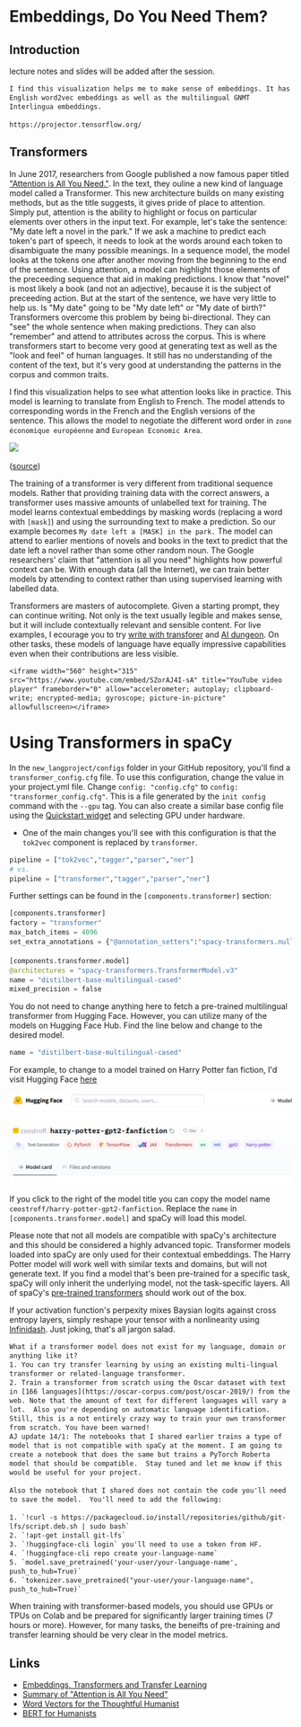 Embeddings, Do You Need Them? 
=======================

## Introduction

lecture notes and slides will be added after the session.


```{note}
I find this visualization helps me to make sense of embeddings. It has English word2vec embeddings as well as the multilingual GNMT Interlingua embeddings.

https://projector.tensorflow.org/
```
## Transformers

In June 2017, researchers from Google published a now famous paper titled ["Attention is All You Need."](https://arxiv.org/abs/1706.03762).  In the text, they ouline a new kind of language model called a Transformer.  This new architecture builds on many existing methods, but as the title suggests, it gives pride of place to attention.  Simply put, attention is the ability to highlight or focus on particular elements over others in the input text. For example, let's take the sentence: "My date left a novel in the park." If we ask a machine to predict  each token's part of speech, it needs to look at the words around each token to disambiguate the many possible meanings. In a sequence model, the model looks at the tokens one after another moving from the beginning to the end of the sentence.  Using attention, a model can highlight those elements of the preceeding sequence that aid in making predictions.  I know that "novel" is most likely a book (and not an adjective), because it is the subject of preceeding action.  But at the start of the sentence, we have very little to help us.  Is "My date" going to be "My date left" or "My date of birth?"  Transformers overcome this problem by being bi-directional. They can "see" the whole sentence when making predictions. They can also "remember" and attend to attributes across the corpus.  This is where transformers start to become very good at generating text as well as the "look and feel" of human languages. It still has no understanding of the content of the text, but it's very good at understanding the patterns in the corpus and common traits.  

I find this visualization helps to see what attention looks like in practice. This model is learning to translate from English to French. The model attends to corresponding words in the French and the English versions of the sentence. This allows the model to negotiate the different word order in `zone économique européenne` and `European Economic Area`.    

<img src="https://miro.medium.com/max/625/0*Zxi7-StjTuHDIg9I.png" />

([source](https://arxiv.org/abs/1409.0473))

The training of a transformer is very different from traditional sequence models.  Rather that providing training data with the correct answers, a transformer uses massive amounts of unlabelled text for training.  The model learns contextual embeddings by masking words (replacing a word with `[mask]`) and using the surrounding text to make a prediction. So our example becomes `My date left a [MASK] in the park.` The model can attend to earlier mentions of novels and books in the text to predict that the date left a novel rather than some other random noun. The Google researchers' claim that "attention is all you need" highlights how powerful context can be. With enough data (all the Internet), we can train better models by attending to context rather than using supervised learning with labelled data. 

Transformers are masters of autocomplete. Given a starting prompt, they can continue writing.  Not only is the text usually legible and makes sense, but it will include contextually relevant and sensible content. For live examples, I ecourage you to try [write with transforer](https://transformer.huggingface.co/) and [AI dungeon](https://play.aidungeon.io/). On other tasks, these models of language have equally impressive capabilities even when their contributions are less visible. 

```{note}
<iframe width="560" height="315" src="https://www.youtube.com/embed/SZorAJ4I-sA" title="YouTube video player" frameborder="0" allow="accelerometer; autoplay; clipboard-write; encrypted-media; gyroscope; picture-in-picture" allowfullscreen></iframe>
```
# Using Transformers in spaCy 

In the `new_langproject/configs` folder in your GitHub repository, you'll find a `transformer_config.cfg` file. To use this configuration, change the value in your project.yml file.  Change `config: "config.cfg"` to `config: "transformer_config.cfg"`. This is a file generated by the `init config` command with the `--gpu` tag.  You can also create a similar base config file using the [Quickstart widget](https://spacy.io/usage/training#quickstart) and selecting GPU under hardware. 

- One of the main changes you'll see with this configuration is that the `tok2vec` component is replaced by `transformer`.  

```python 
pipeline = ["tok2vec","tagger","parser","ner"]
# vs.
pipeline = ["transformer","tagger","parser","ner"]
```

Further settings can be found in the `[components.transformer]` section:
```python 
[components.transformer]
factory = "transformer"
max_batch_items = 4096
set_extra_annotations = {"@annotation_setters":"spacy-transformers.null_annotation_setter.v1"}

[components.transformer.model]
@architectures = "spacy-transformers.TransformerModel.v3"
name = "distilbert-base-multilingual-cased"
mixed_precision = false
```

You do not need to change anything here to fetch a pre-trained multilingual transformer from Hugging Face. However, you can utilize many of the models on Hugging Face Hub.  Find the line below and change to the desired model. 

```python
name = "distilbert-base-multilingual-cased"
```

For example, to change to a model trained on Harry Potter fan fiction, I'd visit Hugging Face [here](https://huggingface.co/ceostroff/harry-potter-gpt2-fanfiction)

<img src="https://github.com/New-Languages-for-NLP/files/raw/main/fanfic.png" />


If you click to the right of the model title you can copy the model name `ceostroff/harry-potter-gpt2-fanfiction`. Replace the `name` in `[components.transformer.model]` and spaCy will load this model.  

Please note that not all models are compatible with spaCy's architecture and this should be considered a highly advanced topic. Transformer models loaded into spaCy are only used for their contextual embeddings. The Harry Potter model will work well with similar texts and domains, but will not generate text.  If you find a model that's been pre-trained for a specific task, spaCy will only inherit the underlying model, not the task-specific layers.  All of spaCy's [pre-trained transformers](https://spacy.io/models) should work out of the box.

If your activation function's perpexity mixes Baysian logits against cross entropy layers, simply reshape your tensor with a nonlinearity using [Infinidash](https://twitter.com/veekorbes/status/1410796865126346755?s=20). Just joking, that's all jargon salad. 

```{note}
What if a transformer model does not exist for my language, domain or anything like it? 
1. You can try transfer learning by using an existing multi-lingual transformer or related-language transformer.  
2. Train a transformer from scratch using the Oscar dataset with text in [166 languages](https://oscar-corpus.com/post/oscar-2019/) from the web. Note that the amount of text for different languages will vary a lot.  Also you're depending on automatic language identification.  Still, this is a not entirely crazy way to train your own transformer from scratch. You have been warned! 
AJ update 14/1: The notebooks that I shared earlier trains a type of model that is not compatible with spaCy at the moment. I am going to create a notebook that does the same but trains a PyTorch Roberta model that should be compatible.  Stay tuned and let me know if this would be useful for your project. 

Also the notebook that I shared does not contain the code you'll need to save the model.  You'll need to add the following:

1. `!curl -s https://packagecloud.io/install/repositories/github/git-lfs/script.deb.sh | sudo bash`
2. `!apt-get install git-lfs`
3. `!huggingface-cli login` you'll need to use a token from HF. 
4. `!huggingface-cli repo create your-language-name`
5. `model.save_pretrained('your-user/your-language-name', push_to_hub=True)`
6. `tokenizer.save_pretrained("your-user/your-language-name", push_to_hub=True)`
```

When training with transformer-based models, you should use GPUs or TPUs on Colab and be prepared for significantly larger training times (7 hours or more). However, for many tasks, the beneifts of pre-training and transfer learning should be very clear in the model metrics. 


## Links
- [Embeddings, Transformers and Transfer Learning](https://spacy.io/usage/embeddings-transformers)
- [Summary of "Attention is All You Need"](https://youtu.be/iDulhoQ2pro)
- [Word Vectors for the Thoughtful Humanist](https://www.wwp.northeastern.edu/outreach/seminars/neh_wem.html)
- [BERT for Humanists](https://melaniewalsh.github.io/BERT-for-Humanists/)